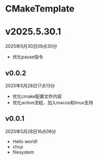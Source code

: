 # CMakeTemplate

# v2025.5.30.1

2025年5月30日09点30分

- 优化pause指令

## v0.0.2

2025年5月28日17点13分

- 优化cmake配置文件内容
- 优化action流程，加入macos和linux支持

## v0.0.1

2025年5月28日16点08分

- Hello world!
- chcp
- filesystem